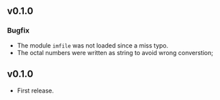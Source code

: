 ## v0.1.0

### Bugfix

- The module `imfile` was not loaded since a miss typo.
- The octal numbers were written as string to avoid wrong converstion;

## v0.1.0

- First release.
